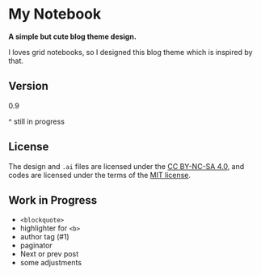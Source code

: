 # My Notebook

**A simple but cute blog theme design.**

I loves grid notebooks, so I designed this blog theme which is inspired by that.

## Version

0.9

^ still in progress

## License

The design and `.ai` files are licensed under the [CC BY-NC-SA 4.0](http://creativecommons.org/licenses/by-nc-sa/4.0/), and codes are licensed under the terms of the [MIT license](html/LICENSE).

## Work in Progress

  - `<blockquote>`
  - highlighter for `<b>`
  - author tag (#1)
  - paginator
  - Next or prev post
  - some adjustments
